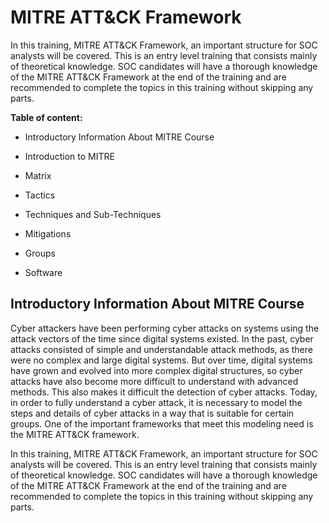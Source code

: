 # MITRE ATT&CK Framework

In  this training, MITRE ATT&CK Framework, an important structure for  SOC analysts will be covered. This is an entry level training that  consists mainly of theoretical knowledge. SOC candidates will have a  thorough knowledge of the MITRE ATT&CK Framework at the end of the  training and are recommended to complete the topics in this training  without skipping any parts.

**Table of content:**

- Introductory Information About MITRE Course

- Introduction to MITRE
- Matrix
- Tactics
- Techniques and Sub-Techniques
- Mitigations
- Groups
- Software

## Introductory Information About MITRE Course

Cyber attackers have been performing cyber attacks on systems using the  attack vectors of the time since digital systems existed. In the past,  cyber attacks consisted of simple and understandable attack methods, as  there were no complex and large digital systems. But over time, digital  systems have grown and evolved into more complex digital structures, so  cyber attacks have also become more difficult to understand with  advanced methods. This also makes it difficult the detection of cyber  attacks. Today, in order to fully understand a cyber attack, it is  necessary to model the steps and details of cyber attacks in a way that  is suitable for certain groups. One of the important frameworks that  meet this modeling need is the MITRE ATT&CK framework. 

 In this training, MITRE ATT&CK Framework, an important structure for SOC analysts will be covered. This is an entry level training that  consists mainly of theoretical knowledge. SOC candidates will have a  thorough knowledge of the MITRE ATT&CK Framework at the end of the  training and are recommended to complete the topics in this training  without skipping any parts.